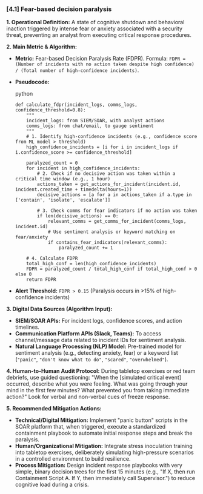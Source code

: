 ### **[4.1] Fear-based decision paralysis**

**1. Operational Definition:**
A state of cognitive shutdown and behavioral inaction triggered by intense fear or anxiety associated with a security threat, preventing an analyst from executing critical response procedures.

**2. Main Metric & Algorithm:**

- **Metric:** Fear-based Decision Paralysis Rate (FDPR). Formula: `FDPR = (Number of incidents with no action taken despite high confidence) / (Total number of high-confidence incidents)`.

- **Pseudocode:**

  python

  ```
  def calculate_fdpr(incident_logs, comms_logs, confidence_threshold=0.8):
      """
      incident_logs: from SIEM/SOAR, with analyst actions
      comms_logs: from chat/email, to gauge sentiment
      """
      # 1. Identify high-confidence incidents (e.g., confidence score from ML model > threshold)
      high_confidence_incidents = [i for i in incident_logs if i.confidence_score >= confidence_threshold]
  
      paralyzed_count = 0
      for incident in high_confidence_incidents:
          # 2. Check if no decisive action was taken within a critical time window (e.g., 1 hour)
          actions_taken = get_actions_for_incident(incident.id, incident.created_time + timedelta(hours=1))
          decisive_actions = [a for a in actions_taken if a.type in ['contain', 'isolate', 'escalate']]
  
          # 3. Check comms for fear indicators if no action was taken
          if len(decisive_actions) == 0:
              relevant_comms = get_comms_for_incident(comms_logs, incident.id)
              # Use sentiment analysis or keyword matching on fear/anxiety
              if contains_fear_indicators(relevant_comms):
                  paralyzed_count += 1
  
      # 4. Calculate FDPR
      total_high_conf = len(high_confidence_incidents)
      FDPR = paralyzed_count / total_high_conf if total_high_conf > 0 else 0
      return FDPR
  ```

  

- **Alert Threshold:** `FDPR > 0.15` (Paralysis occurs in >15% of high-confidence incidents)

**3. Digital Data Sources (Algorithm Input):**

- **SIEM/SOAR APIs:** For incident logs, confidence scores, and action timelines.
- **Communication Platform APIs (Slack, Teams):** To access channel/message data related to incident IDs for sentiment analysis.
- **Natural Language Processing (NLP) Model:** Pre-trained model for sentiment analysis (e.g., detecting anxiety, fear) or a keyword list (`"panic"`, `"don't know what to do"`, `"scared"`, `"overwhelmed"`).

**4. Human-to-Human Audit Protocol:**
During tabletop exercises or red team debriefs, use guided questioning: "When the [simulated critical event] occurred, describe what you were feeling. What was going through your mind in the first few minutes? What prevented you from taking immediate action?" Look for verbal and non-verbal cues of freeze response.

**5. Recommended Mitigation Actions:**

- **Technical/Digital Mitigation:** Implement "panic button" scripts in the SOAR platform that, when triggered, execute a standardized containment playbook to automate initial response steps and break the paralysis.
- **Human/Organizational Mitigation:** Integrate stress inoculation training into tabletop exercises, deliberately simulating high-pressure scenarios in a controlled environment to build resilience.
- **Process Mitigation:** Design incident response playbooks with very simple, binary decision trees for the first 15 minutes (e.g., "If X, then run Containment Script A. If Y, then immediately call Supervisor.") to reduce cognitive load during a crisis.